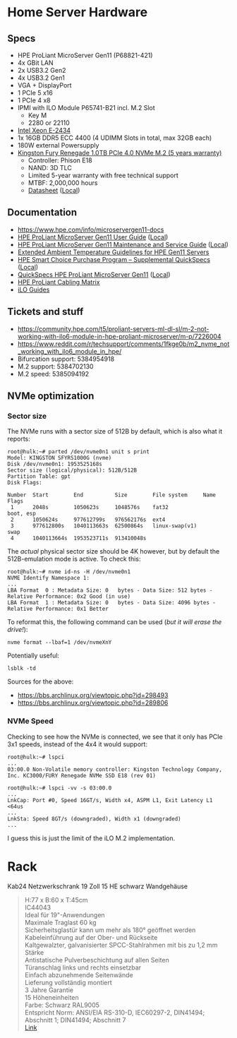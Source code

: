 # Home Server Hardware

## Specs

- HPE ProLiant MicroServer Gen11 (P68821-421)
- 4x GBit LAN
- 2x USB3.2 Gen2
- 4x USB3.2 Gen1
- VGA + DisplayPort
- 1 PCIe 5 x16
- 1 PCIe 4 x8
- IPMI with ILO Module P65741-B21 incl. M.2 Slot
  - Key M
  - 2280 or 22110
- [Intel Xeon E-2434](https://ark.intel.com/content/www/us/en/ark/products/236192/intel-xeon-e-2434-processor-12m-cache-3-40-ghz.html)
- 1x 16GB DDR5 ECC 4400 (4 UDIMM Slots in total, max 32GB each)
- 180W external Powersupply
- [Kingston Fury Renegade 1.0TB PCIe 4.0 NVMe M.2 (5 years warranty)](https://www.kingston.com/en/ssd/gaming/kingston-fury-renegade-nvme-m2-ssd?partnum=sfyrs%2F1000g)
  - Controller: Phison E18
  - NAND: 3D TLC
  - Limited 5-year warranty with free technical support
  - MTBF: 2,000,000 hours
  - [Datasheet](https://www.kingston.com/datasheets/sfyr_en.pdf) ([Local](sfyr_en.pdf))

## Documentation

- https://www.hpe.com/info/microservergen11-docs
- [HPE ProLiant MicroServer Gen11 User Guide](https://support.hpe.com/hpesc/public/docDisplay?docId=sd00003930en_us&docLocale=en_US) ([Local](HPE_sd00003930en_us_HPE%20ProLiant%20MicroServer%20Gen11%20User%20Guide.pdf))
- [HPE ProLiant MicroServer Gen11 Maintenance and Service Guide](https://support.hpe.com/hpesc/public/docDisplay?docId=sd00003924en_us&docLocale=en_US) ([Local](HPE_sd00003924en_us_HPE%20ProLiant%20MicroServer%20Gen11%20Maintenance%20and%20Service%20Guide.pdf))
- [Extended Ambient Temperature Guidelines for HPE Gen11 Servers](https://support.hpe.com/hpesc/public/docDisplay?docId=sd00002260en_us&docLocale=en_US)
- [HPE Smart Choice Purchase Program – Supplemental QuickSpecs](https://support.hpe.com/hpesc/public/docDisplay?docId=a50009219enw&docLocale=en_US) ([Local](HPE_a50009219enw_HPE%20Smart%20Choice%20Purchase%20Program%20–%20Supplemental%20QuickSpecs.pdf))
- [QuickSpecs HPE ProLiant MicroServer Gen11](https://support.hpe.com/hpesc/public/docDisplay?docId=a50007028enw&docLocale=en_US) ([Local](HPE_a50007028enw_HPE%20ProLiant%20MicroServer%20Gen11.pdf))
- [HPE ProLiant Cabling Matrix](https://support.hpe.com/hpesc/public/docDisplay?docId=sd00001997en_us&docLocale=en_US)
- [iLO Guides](https://www.hpe.com/support/ilo6)

## Tickets and stuff

- https://community.hpe.com/t5/proliant-servers-ml-dl-sl/m-2-not-working-with-ilo6-module-in-hpe-proliant-microserver/m-p/7226004
- https://www.reddit.com/r/techsupport/comments/1fkge0b/m2_nvme_not_working_with_ilo6_module_in_hpe/
- Bifurcation support: 5384954918
- M.2 support: 5384702130
- M.2 speed: 5385094192

## NVMe optimization

### Sector size

The NVMe runs with a sector size of 512B by default, which is also what it reports:

```
root@hulk:~# parted /dev/nvme0n1 unit s print
Model: KINGSTON SFYRS1000G (nvme)
Disk /dev/nvme0n1: 1953525168s
Sector size (logical/physical): 512B/512B
Partition Table: gpt
Disk Flags:

Number  Start        End          Size        File system     Name  Flags
 1      2048s        1050623s     1048576s    fat32                 boot, esp
 2      1050624s     977612799s   976562176s  ext4
 3      977612800s   1040113663s  62500864s   linux-swap(v1)        swap
 4      1040113664s  1953523711s  913410048s
```

The _actual_ physical sector size should be 4K however, but by default the 512B-emulation mode is active. To check this:

```
root@hulk:~# nvme id-ns -H /dev/nvme0n1
NVME Identify Namespace 1:
...
LBA Format  0 : Metadata Size: 0   bytes - Data Size: 512 bytes - Relative Performance: 0x2 Good (in use)
LBA Format  1 : Metadata Size: 0   bytes - Data Size: 4096 bytes - Relative Performance: 0x1 Better
```

To reformat this, the following command can be used (*but it will erase the drive!*):

```
nvme format --lbaf=1 /dev/nvmeXnY
```

Potentially useful:
```
lsblk -td
```

Sources for the above:
- https://bbs.archlinux.org/viewtopic.php?id=298493
- https://bbs.archlinux.org/viewtopic.php?id=289806

### NVMe Speed

Checking to see how the NVMe is connected, we see that it only has PCIe 3x1 speeds, instead of the 4x4 it would support:

```
root@hulk:~# lspci
...
03:00.0 Non-Volatile memory controller: Kingston Technology Company, Inc. KC3000/FURY Renegade NVMe SSD E18 (rev 01)

root@hulk:~# lspci -vv -s 03:00.0
...
LnkCap: Port #0, Speed 16GT/s, Width x4, ASPM L1, Exit Latency L1 <64us
...
LnkSta: Speed 8GT/s (downgraded), Width x1 (downgraded)
...
```

I guess this is just the limit of the iLO M.2 implementation.

# Rack

Kab24 Netzwerkschrank 19 Zoll 15 HE schwarz Wandgehäuse  
> H:77 x B:60 x T:45cm  
> IC44043  
> Ideal für 19"-Anwendungen  
> Maximale Traglast 60 kg  
> Sicherheitsglastür kann um mehr als 180° geöffnet werden
> Kabeleinführung auf der Ober- und Rückseite  
> Kaltgewalzter, galvanisierter SPCC-Stahlrahmen mit bis zu 1,2 mm Stärke  
> Antistatische Pulverbeschichtung auf allen Seiten  
> Türanschlag links und rechts einsetzbar  
> Einfach abzunehmende Seitenwände  
> Lieferung vollständig montiert  
> 3 Jahre Garantie  
> 15 Höheneinheiten  
> Farbe: Schwarz RAL9005  
> Entspricht Norm: ANSI/EIA RS-310-D, IEC60297-2, DIN41494; Abschnitt 1; DIN41494; Abschnitt 7  
> [Link](https://www.kab24.de/netzwerk/kab24-netzwerkschrank-19-zoll-15-he-schwarz-wandgehaeuse-h77-x-b60-x-t45cm.html)
